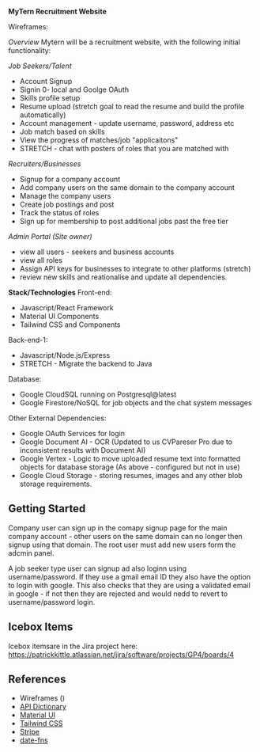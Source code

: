 **MyTern Recruitment Website**

Wireframes: 

*Overview*
Mytern will be a recruitment website, with the following initial functionality:

*Job Seekers/Talent*
- Account Signup
- Signin 0- local and Goolge OAuth
- Skills profile setup
- Resume upload (stretch goal to read the resume and build the profile automatically)
- Account management - update username, password, address etc
- Job match based on skills
- View the progress of matches/job "applicaitons"
- STRETCH - chat with posters of roles that you are matched with 

*Recruiters/Businesses*
- Signup for a company account
- Add company users on the same domain to the company account
- Manage the company users
- Create job postings and post
- Track the status of roles
- Sign up for membership to post additional jobs past the free tier

*Admin Portal (Site owner)*
- view all users - seekers and business accounts
- view all roles
- Assign API keys for businesses to integrate to other platforms (stretch)
- review new skills and reationalise and update all dependencies.

**Stack/Technologies**
Front-end:
- Javascript/React Framework
- Material UI Components
- Tailwind CSS and Components

Back-end-1:
- Javascript/Node.js/Express
- STRETCH - Migrate the backend to Java

Database:
- Google CloudSQL running on Postgresql@latest
- Google Firestore/NoSQL for job objects and the chat system messages

Other External Dependencies:
- Google OAuth Services for login
- Google Document AI - OCR (Updated to us CVPareser Pro due to inconsistent results with Document AI)
- Google Vertex - Logic to move uploaded resume text into formatted objects for database storage (As above - configured but not in use)
- Google Cloud Storage - storing resumes, images and any other blob storage requirements.


## Getting Started
Company user can sign up in the comapy signup page for the main company account - other users on the same domain can no longer then signup using that domain. The root user must add new users form the adcmin panel.

A job seeker type user can signup ad also loginn using username/password. If they use a gmail email ID they also have the option to login with google. This also checks that they are using a validated email in google - if not then they are rejected and would nedd to revert to username/password login.

## Icebox Items
Icebox itemsare in the Jira project here: https://patrickkittle.atlassian.net/jira/software/projects/GP4/boards/4

## References
- Wireframes ()
- [API Dictionary](https://docs.google.com/spreadsheets/d/1-1C4dwu0u8UdyS8bFdTsCXUZ12Le0A2fmYiHbFyU4Js/edit?usp=sharing)   
- [Material UI](https://mui.com/material-ui/getting-started/)
- [Tailwind CSS](https://tailwindcss.com/docs/installation)
- [Stripe](https://docs.stripe.com/)
- [date-fns](https://date-fns.org/v3.6.0/docs/format)
